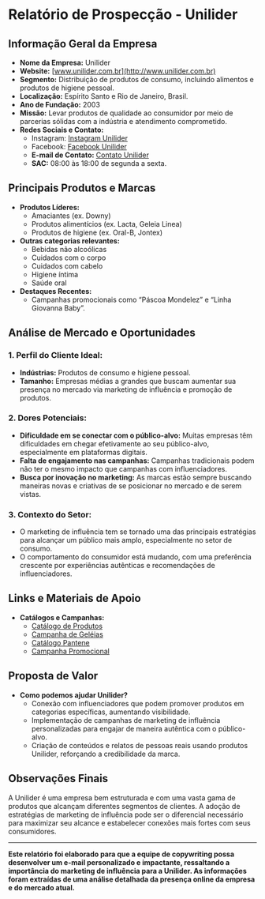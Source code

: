 # Relatório de Prospecção - Unilider

## Informação Geral da Empresa
- **Nome da Empresa:** Unilider
- **Website:** [www.unilider.com.br](http://www.unilider.com.br)
- **Segmento:** Distribuição de produtos de consumo, incluindo alimentos e produtos de higiene pessoal.
- **Localização:** Espírito Santo e Rio de Janeiro, Brasil.
- **Ano de Fundação:** 2003
- **Missão:** Levar produtos de qualidade ao consumidor por meio de parcerias sólidas com a indústria e atendimento comprometido.
- **Redes Sociais e Contato:**
  - Instagram: [Instagram Unilider](https://instagram.com/unilider)
  - Facebook: [Facebook Unilider](https://facebook.com/unilider)
  - **E-mail de Contato:** [Contato Unilider](https://unilider.com.br/contato)
  - **SAC:** 08:00 às 18:00 de segunda a sexta.

## Principais Produtos e Marcas
- **Produtos Líderes:**
  - Amaciantes (ex. Downy)
  - Produtos alimentícios (ex. Lacta, Geleia Linea)
  - Produtos de higiene (ex. Oral-B, Jontex)
- **Outras categorias relevantes:**
  - Bebidas não alcoólicas
  - Cuidados com o corpo
  - Cuidados com cabelo
  - Higiene íntima
  - Saúde oral
- **Destaques Recentes:**
  - Campanhas promocionais como “Páscoa Mondelez” e “Linha Giovanna Baby”.

## Análise de Mercado e Oportunidades
### 1. **Perfil do Cliente Ideal:**
   - **Indústrias:** Produtos de consumo e higiene pessoal.
   - **Tamanho:** Empresas médias a grandes que buscam aumentar sua presença no mercado via marketing de influência e promoção de produtos.

### 2. **Dores Potenciais:**
   - **Dificuldade em se conectar com o público-alvo:** Muitas empresas têm dificuldades em chegar efetivamente ao seu público-alvo, especialmente em plataformas digitais.
   - **Falta de engajamento nas campanhas:** Campanhas tradicionais podem não ter o mesmo impacto que campanhas com influenciadores.
   - **Busca por inovação no marketing:** As marcas estão sempre buscando maneiras novas e criativas de se posicionar no mercado e de serem vistas.

### 3. **Contexto do Setor:**
   - O marketing de influência tem se tornado uma das principais estratégias para alcançar um público mais amplo, especialmente no setor de consumo.
   - O comportamento do consumidor está mudando, com uma preferência crescente por experiências autênticas e recomendações de influenciadores.

## Links e Materiais de Apoio
- **Catálogos e Campanhas:**
  - [Catálogo de Produtos](https://b2b.unilider.com.br/catalogo)
  - [Campanha de Geléias](https://b2b.unilider.com.br/catalogo?busca=geleia&fornecedor=15)
  - [Catálogo Pantene](https://b2b.unilider.com.br/catalogo?busca=queratina&marca=Pantene)
  - [Campanha Promocional](https://b2b.unilider.com.br/campanhas?buscaCampanha=18)

## Proposta de Valor
- **Como podemos ajudar Unilider?**
  - Conexão com influenciadores que podem promover produtos em categorias específicas, aumentando visibilidade.
  - Implementação de campanhas de marketing de influência personalizadas para engajar de maneira autêntica com o público-alvo.
  - Criação de conteúdos e relatos de pessoas reais usando produtos Unilider, reforçando a credibilidade da marca.

## Observações Finais
A Unilider é uma empresa bem estruturada e com uma vasta gama de produtos que alcançam diferentes segmentos de clientes. A adoção de estratégias de marketing de influência pode ser o diferencial necessário para maximizar seu alcance e estabelecer conexões mais fortes com seus consumidores.

---

**Este relatório foi elaborado para que a equipe de copywriting possa desenvolver um e-mail personalizado e impactante, ressaltando a importância do marketing de influência para a Unilider. As informações foram extraídas de uma análise detalhada da presença online da empresa e do mercado atual.**
